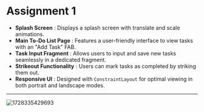 # Assignment 1

* **Splash Screen** : Displays a splash screen with translate and scale animations.
* **Main To-Do List Page** : Features a user-friendly interface to view tasks with an "Add Task" FAB.
* **Task Input Fragment** : Allows users to input and save new tasks seamlessly in a dedicated fragment.
* **Strikeout Functionality** : Users can mark tasks as completed by striking them out.
* **Responsive UI** : Designed with `ConstraintLayout` for optimal viewing in both portrait and landscape modes.

---

![1728335429693](image/README/1728335429693.png)
